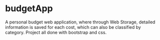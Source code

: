 # budgetApp
A personal budget web application, where through Web Storage, detailed information is saved for each cost, which can also be classified by category. Project all done with bootstrap and css.
